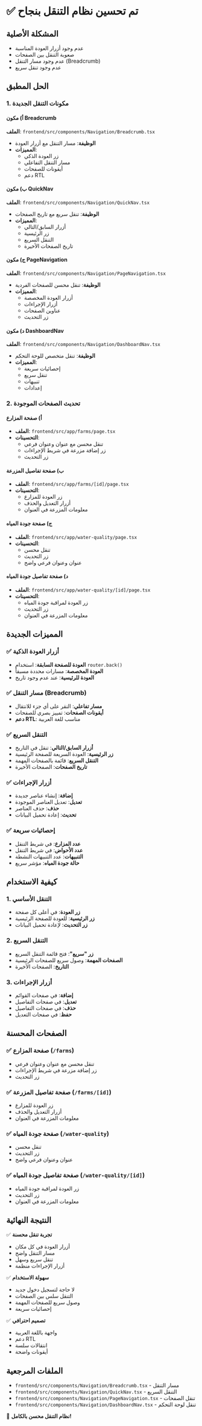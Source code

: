 # ✅ تم تحسين نظام التنقل بنجاح

## المشكلة الأصلية
- عدم وجود أزرار العودة المناسبة
- صعوبة التنقل بين الصفحات
- عدم وجود مسار التنقل (Breadcrumb)
- عدم وجود تنقل سريع

## الحل المطبق

### 1. مكونات التنقل الجديدة

#### أ) مكون Breadcrumb
**الملف**: `frontend/src/components/Navigation/Breadcrumb.tsx`
- **الوظيفة**: مسار التنقل مع أزرار العودة
- **المميزات**:
  - زر العودة الذكي
  - مسار التنقل التفاعلي
  - أيقونات للصفحات
  - دعم RTL

#### ب) مكون QuickNav
**الملف**: `frontend/src/components/Navigation/QuickNav.tsx`
- **الوظيفة**: تنقل سريع مع تاريخ الصفحات
- **المميزات**:
  - أزرار السابق/التالي
  - زر الرئيسية
  - التنقل السريع
  - تاريخ الصفحات الأخيرة

#### ج) مكون PageNavigation
**الملف**: `frontend/src/components/Navigation/PageNavigation.tsx`
- **الوظيفة**: تنقل محسن للصفحات الفردية
- **المميزات**:
  - أزرار العودة المخصصة
  - أزرار الإجراءات
  - عناوين الصفحات
  - زر التحديث

#### د) مكون DashboardNav
**الملف**: `frontend/src/components/Navigation/DashboardNav.tsx`
- **الوظيفة**: تنقل متخصص للوحة التحكم
- **المميزات**:
  - إحصائيات سريعة
  - تنقل سريع
  - تنبيهات
  - إعدادات

### 2. تحديث الصفحات الموجودة

#### أ) صفحة المزارع
- **الملف**: `frontend/src/app/farms/page.tsx`
- **التحسينات**:
  - تنقل محسن مع عنوان وعنوان فرعي
  - زر إضافة مزرعة في شريط الإجراءات
  - زر التحديث

#### ب) صفحة تفاصيل المزرعة
- **الملف**: `frontend/src/app/farms/[id]/page.tsx`
- **التحسينات**:
  - زر العودة للمزارع
  - أزرار التعديل والحذف
  - معلومات المزرعة في العنوان

#### ج) صفحة جودة المياه
- **الملف**: `frontend/src/app/water-quality/page.tsx`
- **التحسينات**:
  - تنقل محسن
  - زر التحديث
  - عنوان وعنوان فرعي واضح

#### د) صفحة تفاصيل جودة المياه
- **الملف**: `frontend/src/app/water-quality/[id]/page.tsx`
- **التحسينات**:
  - زر العودة لمراقبة جودة المياه
  - زر التحديث
  - معلومات المزرعة في العنوان

## المميزات الجديدة

### ✅ أزرار العودة الذكية
- **العودة للصفحة السابقة**: استخدام `router.back()`
- **العودة المخصصة**: مسارات محددة مسبقاً
- **العودة للرئيسية**: عند عدم وجود تاريخ

### ✅ مسار التنقل (Breadcrumb)
- **مسار تفاعلي**: النقر على أي جزء للانتقال
- **أيقونات الصفحات**: تمييز بصري للصفحات
- **دعم RTL**: مناسب للغة العربية

### ✅ التنقل السريع
- **أزرار السابق/التالي**: تنقل في التاريخ
- **زر الرئيسية**: العودة السريعة للصفحة الرئيسية
- **التنقل السريع**: قائمة بالصفحات المهمة
- **تاريخ الصفحات**: الصفحات الأخيرة

### ✅ أزرار الإجراءات
- **إضافة**: إنشاء عناصر جديدة
- **تعديل**: تعديل العناصر الموجودة
- **حذف**: حذف العناصر
- **تحديث**: إعادة تحميل البيانات

### ✅ إحصائيات سريعة
- **عدد المزارع**: في شريط التنقل
- **عدد الأحواض**: في شريط التنقل
- **التنبيهات**: عدد التنبيهات النشطة
- **حالة جودة المياه**: مؤشر سريع

## كيفية الاستخدام

### 1. التنقل الأساسي
- **زر العودة**: في أعلى كل صفحة
- **زر الرئيسية**: للعودة للصفحة الرئيسية
- **زر التحديث**: لإعادة تحميل البيانات

### 2. التنقل السريع
- **زر "سريع"**: فتح قائمة التنقل السريع
- **الصفحات المهمة**: وصول سريع للصفحات الرئيسية
- **التاريخ**: الصفحات الأخيرة

### 3. أزرار الإجراءات
- **إضافة**: في صفحات القوائم
- **تعديل**: في صفحات التفاصيل
- **حذف**: في صفحات التفاصيل
- **حفظ**: في صفحات التعديل

## الصفحات المحسنة

### ✅ صفحة المزارع (`/farms`)
- تنقل محسن مع عنوان وعنوان فرعي
- زر إضافة مزرعة في شريط الإجراءات
- زر التحديث

### ✅ صفحة تفاصيل المزرعة (`/farms/[id]`)
- زر العودة للمزارع
- أزرار التعديل والحذف
- معلومات المزرعة في العنوان

### ✅ صفحة جودة المياه (`/water-quality`)
- تنقل محسن
- زر التحديث
- عنوان وعنوان فرعي واضح

### ✅ صفحة تفاصيل جودة المياه (`/water-quality/[id]`)
- زر العودة لمراقبة جودة المياه
- زر التحديث
- معلومات المزرعة في العنوان

## النتيجة النهائية

✅ **تجربة تنقل محسنة**
- أزرار العودة في كل مكان
- مسار التنقل واضح
- تنقل سريع وسهل
- أزرار الإجراءات منظمة

✅ **سهولة الاستخدام**
- لا حاجة لتسجيل دخول جديد
- التنقل سلس بين الصفحات
- وصول سريع للصفحات المهمة
- إحصائيات سريعة

✅ **تصميم احترافي**
- واجهة باللغة العربية
- دعم RTL
- انتقالات سلسة
- أيقونات واضحة

## الملفات المرجعية
- `frontend/src/components/Navigation/Breadcrumb.tsx` - مسار التنقل
- `frontend/src/components/Navigation/QuickNav.tsx` - التنقل السريع
- `frontend/src/components/Navigation/PageNavigation.tsx` - تنقل الصفحات
- `frontend/src/components/Navigation/DashboardNav.tsx` - تنقل لوحة التحكم

🎉 **نظام التنقل محسن بالكامل!**
